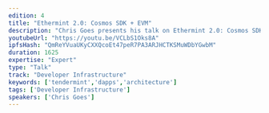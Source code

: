 ```yaml
---
edition: 4
title: "Ethermint 2.0: Cosmos SDK + EVM"
description: "Chris Goes presents his talk on Ethermint 2.0: Cosmos SDK + EVM."
youtubeUrl: "https://youtu.be/VCLbS1Oks8A"
ipfsHash: "QmReYVuaUKyCXXQcoEt47peR7PA3ARJHCTKSMuWDbYGwbM"
duration: 1625
expertise: "Expert"
type: "Talk"
track: "Developer Infrastructure"
keywords: ['tendermint','dapps','architecture']
tags: ['Developer Infrastructure']
speakers: ['Chris Goes']
---
```

